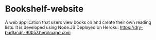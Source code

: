 # Bookshelf-website
A web application that users view books on and create their own reading lists. It is developed using Node.JS
Deployed on Heroku: https://dry-badlands-90057.herokuapp.com
